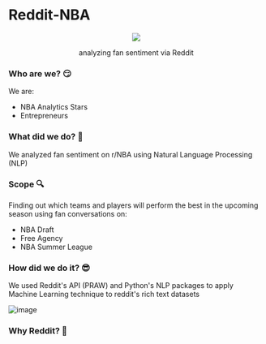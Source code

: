 # Reddit-NBA
<p align="center">
  <img src="https://user-images.githubusercontent.com/42880953/184520806-596cdb02-de63-414b-a7ef-6cefbea5d5d0.png"/>
</p>
<p align="center">
analyzing fan sentiment via Reddit
</p>

### Who are we? :smirk: ###
We are:
* NBA Analytics Stars
* Entrepreneurs

### What did we do? 🤔 ###
We analyzed fan sentiment on r/NBA using Natural Language Processing (NLP)

### Scope :mag: ###
Finding out which teams and players will perform the best in the upcoming season using fan conversations on:
* NBA Draft
* Free Agency
* NBA Summer League

### How did we do it? :sunglasses: ###
We used Reddit's API (PRAW) and Python's NLP packages to apply Machine Learning technique to reddit's rich text datasets

![image](https://user-images.githubusercontent.com/42880953/184570011-f180262c-639f-443f-92af-215225938e73.png)

### Why Reddit? 💎 ###
